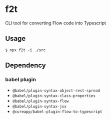 # f2t
CLI tool for converting Flow code into Typescript  

## Usage
```
$ npx f2t -i ./src
```

## Dependency
### babel plugin
* `@babel/plugin-syntax-object-rest-spread`
* `@babel/plugin-syntax-class-properties`
* `@babel/plugin-syntax-flow`
* `@babel/plugin-syntax-jsx`
* `@cureapp/babel-plugin-flow-to-typescript`

